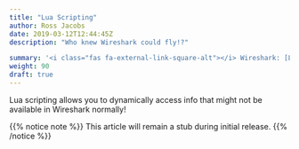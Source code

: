 ```yaml
---
title: "Lua Scripting"
author: Ross Jacobs
date: 2019-03-12T12:44:45Z
description: "Who knew Wireshark could fly!?"

summary: '<i class="fas fa-external-link-square-alt"></i> Wireshark: [Lua API docs](https://www.wireshark.org/docs/wsdg_html_chunked/lua_module_Proto.html) | [Lua Examples](https://wiki.wireshark.org/Lua/Examples)'
weight: 90
draft: true
---
```


Lua scripting allows you to dynamically access info that might not be available in Wireshark normally!

{{% notice note %}}
This article will remain a stub during initial release.
{{% /notice %}}
